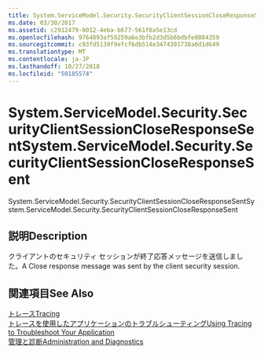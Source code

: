 ```yaml
---
title: System.ServiceModel.Security.SecurityClientSessionCloseResponseSent
ms.date: 03/30/2017
ms.assetid: c2912479-0012-4eba-b677-561f0a5e13cd
ms.openlocfilehash: 9764893af59259a6e3bfb2d3d5b6bdbfe8084359
ms.sourcegitcommit: c93fd5139f9efcf6db514e3474301738a6d1d649
ms.translationtype: MT
ms.contentlocale: ja-JP
ms.lasthandoff: 10/27/2018
ms.locfileid: "50185574"
---
```

# <a name="systemservicemodelsecuritysecurityclientsessioncloseresponsesent"></a><span data-ttu-id="d9e4a-102">System.ServiceModel.Security.SecurityClientSessionCloseResponseSent</span><span class="sxs-lookup"><span data-stu-id="d9e4a-102">System.ServiceModel.Security.SecurityClientSessionCloseResponseSent</span></span>
<span data-ttu-id="d9e4a-103">System.ServiceModel.Security.SecurityClientSessionCloseResponseSent</span><span class="sxs-lookup"><span data-stu-id="d9e4a-103">System.ServiceModel.Security.SecurityClientSessionCloseResponseSent</span></span>  
  
## <a name="description"></a><span data-ttu-id="d9e4a-104">説明</span><span class="sxs-lookup"><span data-stu-id="d9e4a-104">Description</span></span>  
 <span data-ttu-id="d9e4a-105">クライアントのセキュリティ セッションが終了応答メッセージを送信しました。</span><span class="sxs-lookup"><span data-stu-id="d9e4a-105">A Close response message was sent by the client security session.</span></span>  
  
## <a name="see-also"></a><span data-ttu-id="d9e4a-106">関連項目</span><span class="sxs-lookup"><span data-stu-id="d9e4a-106">See Also</span></span>  
 [<span data-ttu-id="d9e4a-107">トレース</span><span class="sxs-lookup"><span data-stu-id="d9e4a-107">Tracing</span></span>](../../../../../docs/framework/wcf/diagnostics/tracing/index.md)  
 [<span data-ttu-id="d9e4a-108">トレースを使用したアプリケーションのトラブルシューティング</span><span class="sxs-lookup"><span data-stu-id="d9e4a-108">Using Tracing to Troubleshoot Your Application</span></span>](../../../../../docs/framework/wcf/diagnostics/tracing/using-tracing-to-troubleshoot-your-application.md)  
 [<span data-ttu-id="d9e4a-109">管理と診断</span><span class="sxs-lookup"><span data-stu-id="d9e4a-109">Administration and Diagnostics</span></span>](../../../../../docs/framework/wcf/diagnostics/index.md)
